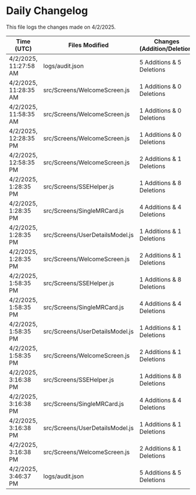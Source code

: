 # Daily Changelog

This file logs the changes made on 4/2/2025.

| Time (UTC)             | Files Modified                    | Changes (Addition/Deletion) |
|------------------------|-----------------------------------|-----------------------------|
| 4/2/2025, 11:27:58 AM | logs/audit.json | 5 Additions & 5 Deletions |
| 4/2/2025, 11:28:35 AM | src/Screens/WelcomeScreen.js | 1 Additions & 0 Deletions|
| 4/2/2025, 11:58:35 AM | src/Screens/WelcomeScreen.js | 1 Additions & 0 Deletions|
| 4/2/2025, 12:28:35 PM | src/Screens/WelcomeScreen.js | 1 Additions & 0 Deletions|
| 4/2/2025, 12:58:35 PM | src/Screens/WelcomeScreen.js | 2 Additions & 1 Deletions|
| 4/2/2025, 1:28:35 PM | src/Screens/SSEHelper.js | 1 Additions & 8 Deletions|
| 4/2/2025, 1:28:35 PM | src/Screens/SingleMRCard.js | 4 Additions & 4 Deletions|
| 4/2/2025, 1:28:35 PM | src/Screens/UserDetailsModel.js | 1 Additions & 1 Deletions|
| 4/2/2025, 1:28:35 PM | src/Screens/WelcomeScreen.js | 2 Additions & 1 Deletions|
| 4/2/2025, 1:58:35 PM | src/Screens/SSEHelper.js | 1 Additions & 8 Deletions|
| 4/2/2025, 1:58:35 PM | src/Screens/SingleMRCard.js | 4 Additions & 4 Deletions|
| 4/2/2025, 1:58:35 PM | src/Screens/UserDetailsModel.js | 1 Additions & 1 Deletions|
| 4/2/2025, 1:58:35 PM | src/Screens/WelcomeScreen.js | 2 Additions & 1 Deletions|
| 4/2/2025, 3:16:38 PM | src/Screens/SSEHelper.js | 1 Additions & 8 Deletions|
| 4/2/2025, 3:16:38 PM | src/Screens/SingleMRCard.js | 4 Additions & 4 Deletions|
| 4/2/2025, 3:16:38 PM | src/Screens/UserDetailsModel.js | 1 Additions & 1 Deletions|
| 4/2/2025, 3:16:38 PM | src/Screens/WelcomeScreen.js | 2 Additions & 1 Deletions|
| 4/2/2025, 3:46:37 PM | logs/audit.json | 5 Additions & 5 Deletions|
